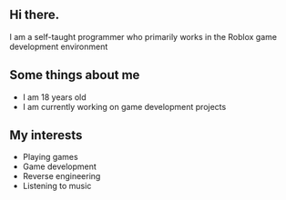 ## Hi there.
I am a self-taught programmer who primarily works in the Roblox game development environment

## Some things about me
- I am 18 years old
- I am currently working on game development projects

## My interests
- Playing games
- Game development
- Reverse engineering
- Listening to music
